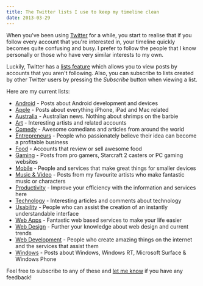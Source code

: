 ```yaml
---
title: The Twitter lists I use to keep my timeline clean
date: 2013-03-29
---
```


When you've been using [Twitter](https://twitter.com/) for a while, you start to realise that if you follow every account that you're interested in, your timeline quickly becomes quite confusing and busy. I prefer to follow the people that I know personally or those who have very similar interests to my own.

Luckily, Twitter has a [lists feature](https://support.twitter.com/entries/76460-how-to-use-twitter-lists) which allows you to view posts by accounts that you aren't following. Also, you can subscribe to lists created by other Twitter users by pressing the <i>Subscribe</i> button when viewing a list.

Here are my current lists:

* [Android](https://twitter.com/brendanmurty/android) - Posts about Android development and devices
* [Apple](https://twitter.com/brendanmurty/apple) - Posts about everything iPhone, iPad and Mac related
* [Australia](https://twitter.com/brendanmurty/australia) - Australian news. Nothing about shrimps on the barbie
* [Art](https://twitter.com/brendanmurty/art) - Interesting artists and related accounts
* [Comedy](https://twitter.com/brendanmurty/comedy) - Awesome comedians and articles from around the world
* [Entrepreneurs](https://twitter.com/brendanmurty/entrepreneurs) - People who passionately believe their idea can become a profitable business
* [Food](https://twitter.com/brendanmurty/food) - Accounts that review or sell awesome food
* [Gaming](https://twitter.com/brendanmurty/gaming) - Posts from pro gamers, Starcraft 2 casters or PC gaming websites
* [Mobile](https://twitter.com/brendanmurty/mobile) - People and services that make great things for smaller devices
* [Music &amp; Video](https://twitter.com/brendanmurty/music-video) - Posts from my favourite artists who make fantastic music or characters
* [Productivity](https://twitter.com/brendanmurty/productivity) - Improve your efficiency with the information and services here
* [Technology](https://twitter.com/brendanmurty/technology) - Interesting articles and comments about technology
* [Usability](https://twitter.com/brendanmurty/usability) - People who can assist the creation of an instantly understandable interface
* [Web Apps](https://twitter.com/brendanmurty/web-apps) - Fantastic web based services to make your life easier
* [Web Design](https://twitter.com/brendanmurty/web-design) - Further your knowledge about web design and current trends
* [Web Development](https://twitter.com/brendanmurty/web-development) - People who create amazing things on the internet and the services that assist them
* [Windows](https://twitter.com/brendanmurty/windows) - Posts about Windows, Windows RT, Microsoft Surface &amp; Windows Phone

Feel free to subscribe to any of these and [let me know](https://twitter.com/brendanmurty) if you have any feedback!
